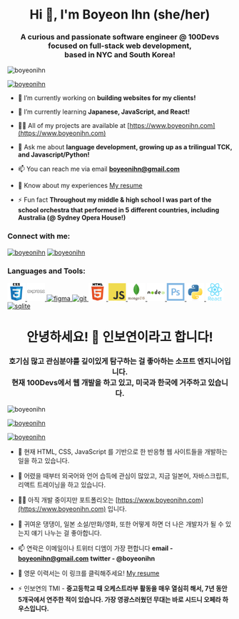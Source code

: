 <h1 align="center">Hi 👋, I'm Boyeon Ihn (she/her)</h1>
<h3 align="center">A curious and passionate software engineer @ 100Devs focused on full-stack web development, <br> based in NYC and South Korea!</h3>

<p align="left"> <img src="https://komarev.com/ghpvc/?username=boyeonihn&label=Profile%20views&color=0e75b6&style=flat" alt="boyeonihn" /> </p>

<p align="left"> <a href="https://twitter.com/boyeonihn" target="blank"><img src="https://img.shields.io/twitter/follow/boyeonihn?logo=twitter&style=for-the-badge" alt="boyeonihn" /></a> </p>

- 🔭 I’m currently working on **building websites for my clients!**

- 🌱 I’m currently learning **Japanese, JavaScript, and React!**

- 👨‍💻 All of my projects are available at [https://www.boyeonihn.com](https://www.boyeonihn.com)

- 💬 Ask me about **language development, growing up as a trilingual TCK, and Javascript/Python!**

- 📫 You can reach me via email **boyeonihn@gmail.com**

- 📄 Know about my experiences [My resume](https://docs.google.com/document/d/1OFmIMOtr7r7ALTcEYSY12gHNPBxxKhiN/edit?usp=sharing&ouid=113013109706213627066&rtpof=true&sd=true)

- ⚡ Fun fact **Throughout my middle & high school I was part of the school orchestra that performed in 5 different countries, including Australia (@ Sydney Opera House!)**

<h3 align="left">Connect with me:</h3>
<p align="left">
<a href="https://twitter.com/boyeonihn" target="blank"><img align="center" src="https://raw.githubusercontent.com/rahuldkjain/github-profile-readme-generator/master/src/images/icons/Social/twitter.svg" alt="boyeonihn" height="30" width="40" /></a>
<a href="https://linkedin.com/in/boyeonihn" target="blank"><img align="center" src="https://raw.githubusercontent.com/rahuldkjain/github-profile-readme-generator/master/src/images/icons/Social/linked-in-alt.svg" alt="boyeonihn" height="30" width="40" /></a>
</p>

<h3 align="left">Languages and Tools:</h3>
<p align="left"> <a href="https://www.w3schools.com/css/" target="_blank" rel="noreferrer"> <img src="https://raw.githubusercontent.com/devicons/devicon/master/icons/css3/css3-original-wordmark.svg" alt="css3" width="40" height="40"/> </a> <a href="https://expressjs.com" target="_blank" rel="noreferrer"> <img src="https://raw.githubusercontent.com/devicons/devicon/master/icons/express/express-original-wordmark.svg" alt="express" width="40" height="40"/> </a> <a href="https://www.figma.com/" target="_blank" rel="noreferrer"> <img src="https://www.vectorlogo.zone/logos/figma/figma-icon.svg" alt="figma" width="40" height="40"/> </a> <a href="https://git-scm.com/" target="_blank" rel="noreferrer"> <img src="https://www.vectorlogo.zone/logos/git-scm/git-scm-icon.svg" alt="git" width="40" height="40"/> </a> <a href="https://www.w3.org/html/" target="_blank" rel="noreferrer"> <img src="https://raw.githubusercontent.com/devicons/devicon/master/icons/html5/html5-original-wordmark.svg" alt="html5" width="40" height="40"/> </a> <a href="https://developer.mozilla.org/en-US/docs/Web/JavaScript" target="_blank" rel="noreferrer"> <img src="https://raw.githubusercontent.com/devicons/devicon/master/icons/javascript/javascript-original.svg" alt="javascript" width="40" height="40"/> </a> <a href="https://www.mongodb.com/" target="_blank" rel="noreferrer"> <img src="https://raw.githubusercontent.com/devicons/devicon/master/icons/mongodb/mongodb-original-wordmark.svg" alt="mongodb" width="40" height="40"/> </a> <a href="https://nodejs.org" target="_blank" rel="noreferrer"> <img src="https://raw.githubusercontent.com/devicons/devicon/master/icons/nodejs/nodejs-original-wordmark.svg" alt="nodejs" width="40" height="40"/> </a> <a href="https://www.photoshop.com/en" target="_blank" rel="noreferrer"> <img src="https://raw.githubusercontent.com/devicons/devicon/master/icons/photoshop/photoshop-line.svg" alt="photoshop" width="40" height="40"/> </a> <a href="https://www.python.org" target="_blank" rel="noreferrer"> <img src="https://raw.githubusercontent.com/devicons/devicon/master/icons/python/python-original.svg" alt="python" width="40" height="40"/> </a> <a href="https://reactjs.org/" target="_blank" rel="noreferrer"> <img src="https://raw.githubusercontent.com/devicons/devicon/master/icons/react/react-original-wordmark.svg" alt="react" width="40" height="40"/> </a> <a href="https://www.sqlite.org/" target="_blank" rel="noreferrer"> <img src="https://www.vectorlogo.zone/logos/sqlite/sqlite-icon.svg" alt="sqlite" width="40" height="40"/> </a> </p>

#

<h1 align="center">안녕하세요! 👋 인보연이라고 합니다! </h1>
<h3 align="center"> 호기심 많고 관심분야를 깊이있게 탐구하는 걸 좋아하는 소프트 엔지니어입니다. <br> 현재 100Devs에서 웹 개발을 하고 있고, 미국과 한국에 거주하고 있습니다.</h3>

<p align="left"> <img src="https://komarev.com/ghpvc/?username=boyeonihn&label=Profile%20views&color=0e75b6&style=flat" alt="boyeonihn" /> </p>

<p align="left"> <a href="https://twitter.com/boyeonihn" target="blank"><img src="https://img.shields.io/twitter/follow/boyeonihn?logo=twitter&style=for-the-badge" alt="boyeonihn" /></a> </p>

<p align="left"> <a href="https://twitter.com/boyeonihn" target="blank"><img src="https://img.shields.io/twitter/follow/boyeonihn?logo=twitter&style=for-the-badge" alt="boyeonihn" /></a> </p>

- 🔭 현재 HTML, CSS, JavaScript 를 기반으로 한 반응형 웹 사이트들을 개발하는 일을 하고 있습니다. 

- 🌱 어렸을 때부터 외국어와 언어 습득에 관심이 많았고, 지금 일본어, 자바스크립트, 리액트 트레이닝을 하고 있습니다. 

- 👨‍💻 아직 개발 중이지만 포트폴리오는 [https://www.boyeonihn.com](https://www.boyeonihn.com) 입니다. 

- 💬 귀여운 댕댕이, 일본 소설/만화/영화, 또한 어떻게 하면 더 나은 개발자가 될 수 있는지 얘기 나누는 걸 좋아합니다.  
 
- 📫 연락은 이메일이나 트위터 디엠이 가장 편합니다 **email - boyeonihn@gmail.com** **twitter - @boyeonihn** 

- 📄 영문 이력서는 이 링크를 클릭해주세요! [My resume](https://docs.google.com/document/d/1OFmIMOtr7r7ALTcEYSY12gHNPBxxKhiN/edit?usp=sharing&ouid=113013109706213627066&rtpof=true&sd=true)

- ⚡ 인보연의 TMI - **중고등학교 때 오케스트라부 활동을 매우 열심히 해서, 7년 동안 5개국에서 연주한 적이 있습니다. 가장 영광스러웠던 무대는 바로 시드니 오페라 하우스입니다.**


<!---
boyeonihn/boyeonihn is a ✨ special ✨ repository because its `README.md` (this file) appears on your GitHub profile.
You can click the Preview link to take a look at your changes.
--->
